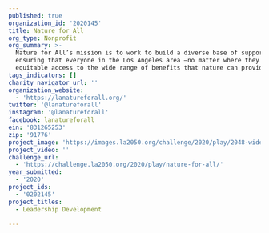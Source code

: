 ```yaml
---
published: true
organization_id: '2020145'
title: Nature for All
org_type: Nonprofit
org_summary: >-
  Nature for All’s mission is to work to build a diverse base of support for
  ensuring that everyone in the Los Angeles area —no matter where they live—has
  equitable access to the wide range of benefits that nature can provide.
tags_indicators: []
charity_navigator_url: ''
organization_website:
  - 'https://lanatureforall.org/'
twitter: '@lanatureforall'
instagram: '@lanatureforall'
facebook: lanatureforall
ein: '831265253'
zip: '91776'
project_image: 'https://images.la2050.org/challenge/2020/play/2048-wide/nature-for-all.jpg'
project_video: ''
challenge_url:
  - 'https://challenge.la2050.org/2020/play/nature-for-all/'
year_submitted:
  - '2020'
project_ids:
  - '0202145'
project_titles:
  - Leadership Development

---
```

